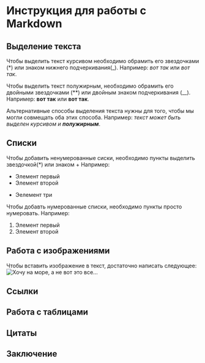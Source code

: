 # Инструкция для работы с Markdown

## Выделение текста
Чтобы выделить текст курсивом необходимо обрамить его звездочками (*) или знаком нижнего подчеркивания(_). Например: *вот так* или _вот так_.

Чтобы выделить текст полужирным, необходимо обрамить его двойными звездочками (**)
 или двойным знаком подчеркивания (__).
  Например: **вот так** или __вот так__.

  Альтернативные способы выделения текста нужны для того, чтобы мы могли совмещать оба этих способа. Например: _текст может быть выделен курсивом и **полужирным**_.

## Спиcки
Чтобы добавить ненумерованные сиски, необходимо пункты выделить звездочкой(*) или знаком + Например:
* Элемент первый
* Элемент второй
+ Эелемент три

Чтобы добавть нумерованные списки, необходимо пункты просто нумеровать. Например:

1. Элемент первый
2. Элемент второй

## Работа с изображениями

Чтобы вставить изображение в текст, достаточно написать следующее: 
![Хочу на море, а не вот это все...](sea.jpg)

## Ссылки

## Работа с таблицами

## Цитаты

## Заключение 